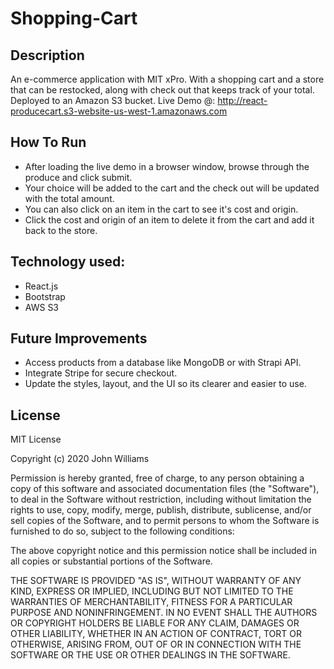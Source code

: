 # Shopping-Cart

## Description 

An e-commerce application with MIT xPro. With a shopping cart and a store that can be restocked, along with check out that keeps track of your total. 
Deployed to an Amazon S3 bucket. Live Demo @: http://react-producecart.s3-website-us-west-1.amazonaws.com 

## How To Run

- After loading the live demo in a browser window, browse through the produce and click submit. 
- Your choice will be added to the cart and the check out will be updated with the total amount. 
- You can also click on an item in the cart to see it's cost and origin.
- Click the cost and origin of an item to delete it from the cart and add it back to the store.

## Technology used: 

- React.js
- Bootstrap
- AWS S3

## Future Improvements

- Access products from a database like MongoDB or with Strapi API. 
- Integrate Stripe for secure checkout. 
- Update the styles, layout, and the UI so its clearer and easier to use. 

## License

MIT License

Copyright (c) 2020 John Williams

Permission is hereby granted, free of charge, to any person obtaining a copy
of this software and associated documentation files (the "Software"), to deal
in the Software without restriction, including without limitation the rights
to use, copy, modify, merge, publish, distribute, sublicense, and/or sell
copies of the Software, and to permit persons to whom the Software is
furnished to do so, subject to the following conditions:

The above copyright notice and this permission notice shall be included in all
copies or substantial portions of the Software.

THE SOFTWARE IS PROVIDED "AS IS", WITHOUT WARRANTY OF ANY KIND, EXPRESS OR
IMPLIED, INCLUDING BUT NOT LIMITED TO THE WARRANTIES OF MERCHANTABILITY,
FITNESS FOR A PARTICULAR PURPOSE AND NONINFRINGEMENT. IN NO EVENT SHALL THE
AUTHORS OR COPYRIGHT HOLDERS BE LIABLE FOR ANY CLAIM, DAMAGES OR OTHER
LIABILITY, WHETHER IN AN ACTION OF CONTRACT, TORT OR OTHERWISE, ARISING FROM,
OUT OF OR IN CONNECTION WITH THE SOFTWARE OR THE USE OR OTHER DEALINGS IN THE
SOFTWARE.

